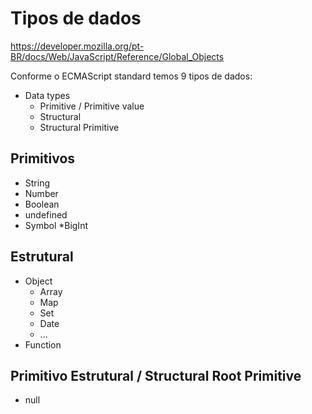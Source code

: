 # Tipos de dados

https://developer.mozilla.org/pt-BR/docs/Web/JavaScript/Reference/Global_Objects

  Conforme o ECMAScript standard temos 9 tipos de dados:

  * Data types
    * Primitive / Primitive value
    * Structural
    * Structural Primitive

## Primitivos
  * String
  * Number
  * Boolean
  * undefined
  * Symbol
  *BigInt

## Estrutural
  * Object
    * Array
    * Map
    * Set
    * Date
    * ...
  * Function

## Primitivo Estrutural / Structural Root Primitive
  * null

